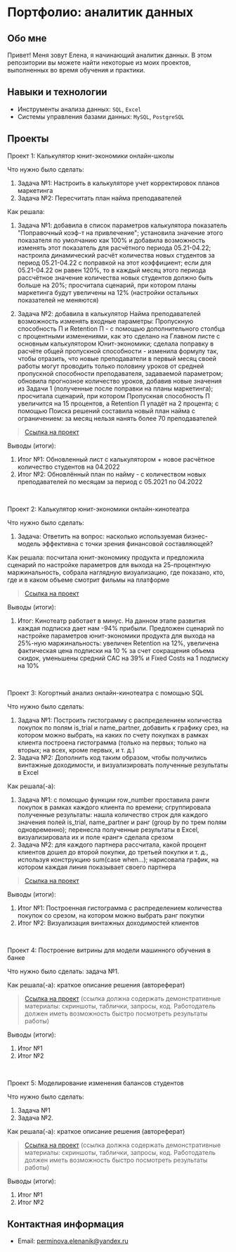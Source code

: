 # Портфолио: аналитик данных

## Обо мне 

Привет! Меня зовут Елена, я начинающий аналитик данных. 
В этом репозитории вы можете найти некоторые из моих проектов, выполненных во время обучения и практики.
<br>

## Навыки и технологии
- Инструменты анализа данных: ``SQL``, ``Excel``  
- Системы управления базами данных: ``MySQL``, ``PostgreSQL``



## Проекты
<p> Проект 1: Калькулятор юнит-экономики онлайн-школы</p>
<p>Что нужно было сделать:<p>
<ol>
  <li>Задача №1: Настроить в калькуляторе учет корректировок планов маркетинга</li>
  <li>Задача №2: Пересчитать план найма преподавателей</li>
</ol>

<p>Как решала: 
<ol>
  <li>Задача №1: добавила в список параметров калькулятора показатель "Поправочный коэф-т на привлечение"; установила значение этого показателя по умолчанию как 100% и добавила возможность изменять этот показатель для расчётного периода 05.21-04.22; настроила динамический расчёт количества новых студентов за период 05.21-04.22 с поправкой на этот коэффициент; если для 05.21-04.22 он равен 120%, то в каждый месяц этого периода рассчётное значение количества новых студентов должно быть больше на 20%; просчитала сценарий, при котором планы маркетинга будут увеличены на 12% (настройки остальных показателей не меняются)<p>
 <li>Задача №2: добавила в калькулятор Найма преподавателей возможность изменять входные параметры: Пропускную способность П и Retention П - с помощью дополнительного столбца с процентными изменениями, как это сделано на Главном листе с основным калькулятором Юнит-экономики; сделала поправку в расчёте общей пропускной способности - изменила формулу так, чтобы отразить, что новые преподаватели в первый месяц своей работы могут проводить только половину уроков от средней пропускной способности преподавателя, задаваемой параметром; обновила прогнозное количество уроков, добавив новые значения из Задачи 1 (полученные после поправки на планы маркетинга); просчитала сценарий, при котором Пропускная способность П увеличится на 15 процентов, а Retention П упадёт на 2 процента; с помощью Поиска решений составила новый план найма с ограничением: за месяц нельзя нанять более 70 преподавателей
</ol>

> <a href="https://github.com/Skyproportfolio/data-analytics-5month/blob/main/Проект%20№1.xlsx">Ссылка на проект</a>

<p>Выводы (итоги):<p>
<ol>
  <li>Итог №1: Обновленный лист с калькулятором + новое расчётное количество студентов на 04.2022</li>
  <li>Итог №2: Обновлённый план по найму - с количеством новых преподавателей по месяцам за период с 05.2021 по 04.2022</li>
</ol>
<br> 

<p> Проект 2: Калькулятор юнит-экономики онлайн-кинотеатра</p>
<p>Что нужно было сделать:<p>
<ol>
  <li>Задача: Ответить на вопрос: насколько используемая бизнес-модель эффективна с точки зрения финансовой составляющей? </li>
</ol>

<p>Как решала: посчитала юнит-экономику продукта и предложила сценарий по настройке параметров для выхода на 25-процентную маржинальность, собрала наглядную визуализацию, где показано, кто, где и в каком объеме смотрит фильмы на платформе<p>

> <a href="https://drive.google.com/drive/folders/11HcEeqniyrCMjuwHZ0GLysX0A2SEv-_x">Ссылка на проект</a>
 
<p>Выводы (итоги):<p>
<ol>
  <li>Итог: Кинотеатр работает в минус. На данном этапе развития каждая подписка дает нам -94% прибыли. Предложен сценарий по настройке параметров юнит-экономики продукта для выхода на 25%-ную маржинальность: увеличен Retention на 12%, увеличена фактическая цена подписки на 10 % за счет сокращения объема скидок, уменьшены средний САС на 39% и Fixed Costs на 1 подписку на 10%</li>
</ol>
<br> 

<p> Проект 3: Когортный анализ онлайн-кинотеатра с помощью SQL</p>
<p>Что нужно было сделать:<p>
<ol>
  <li>Задача №1: Построить гистограмму с распределением количества покупок по полям is_trial и name_partner, добавить к графику срез, на котором можно выбрать, на каких по счету покупках в рамках клиента построена гистограмма (только на первых; только на вторых; на всех, кроме первых, и т. д.)</li>
  <li>Задача №2: Дополнить код таким образом, чтобы получились винтажные доходимости, и визуализировать полученные результаты в Excel</li>
</ol>

<p>Как решала(-а): 
<ol>
  <li>Задача №1: с помощью функции row_number проставила ранги покупок в рамках каждого клиента по времени; сгруппировала полученные результаты: нашла количество строк для каждого значения полей is_trial, name_partner и ранг (group by по трем полям одновременно); перенесла полученные результаты в Excel, визуализировала их и поле «ранг» сделала срезом
  <li>Задача №2: для каждого партнера рассчитала, какой процент клиентов дошел до второй покупки, до третьей покупки и т. д., используя конструкцию sum(case when…); нарисовала график, на котором каждая линия показывает своего партнера<p>
</ol>

> <a href="https://drive.google.com/drive/folders/1wdD-mfSeIsHWgrMLJz8Tv_ClAuP_EAOQ?usp=sharing">Ссылка на проект</a>

  <p>Выводы (итоги):<p>
<ol>
  <li>Итог №1: Построенная гистограмма с распределением количества покупок со срезом, на котором можно выбрать ранг покупки</li>
  <li>Итог №2: Визуализация винтажных доходимостей клиентов</li>
</ol>

<br> 
<p>Проект 4: Построение витрины для модели машинного обучения в банке </p> 
<p>Что нужно было сделать: задача №1.<p>
  
<p>Как решала(-а): краткое описание решения (автореферат)<p>

> <a href="https://drive.google.com/drive/folders/1QOk5AAh6x7jK_yHgfKI2sUFYR7AWUi5u">Ссылка на проект</a>
(ссылка должна содержать демонстративные материалы: скриншоты, таблички, запросы, код. Работодатель должен иметь возможность быстро посмотреть результаты работы)
  
 <p>Выводы (итоги):<p>
<ol>
  <li>Итог №1</li>
  <li>Итог №2</li>
</ol>
<br> 


<p>Проект 5: Моделирование изменения балансов студентов</p> 
<p>Что нужно было сделать:<p>
<ol>
  <li>Задача №1</li>
  <li>Задача №2.</li>
</ol>

<p>Как решала(-а): краткое описание решения (автореферат)<p>

> <a href="https://github.com/Skyproportfolio/data-analytics-5month/blob/main/Проект%205.xlsx">Ссылка на проект</a>
(ссылка должна содержать демонстративные материалы: скриншоты, таблички, запросы, код. Работодатель должен иметь возможность быстро посмотреть результаты работы)
 
 <p>Выводы (итоги):<p>
<ol>
  <li>Итог №1</li>
  <li>Итог №2</li>
</ol>

## Контактная информация
- Email: perminova.elenanik@yandex.ru
